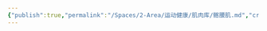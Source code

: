 ```yaml
---
{"publish":true,"permalink":"/Spaces/2-Area/运动健康/肌肉库/髂腰肌.md","created":"2025-07-07T18:08:58.819+08:00","modified":"2025-07-09T00:23:33.061+08:00","published":"2025-07-09T00:23:33.061+08:00","cssclasses":""}
---
```


